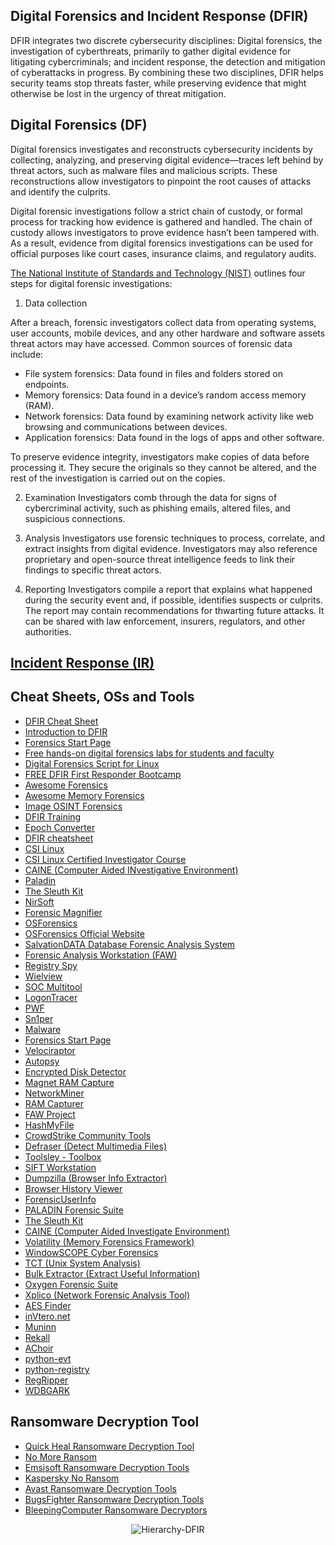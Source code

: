 Digital Forensics and Incident Response (DFIR)
----------------------------------------------
DFIR integrates two discrete cybersecurity disciplines: Digital forensics, the investigation of cyberthreats, primarily to gather digital evidence for litigating cybercriminals; and incident response, the detection and mitigation of cyberattacks in progress. By combining these two disciplines, DFIR helps security teams stop threats faster, while preserving evidence that might otherwise be lost in the urgency of threat mitigation.

Digital Forensics (DF)
----------------------
Digital forensics investigates and reconstructs cybersecurity incidents by collecting, analyzing, and preserving digital evidence—traces left behind by threat actors, such as malware files and malicious scripts. These reconstructions allow investigators to pinpoint the root causes of attacks and identify the culprits. 

Digital forensic investigations follow a strict chain of custody, or formal process for tracking how evidence is gathered and handled. The chain of custody allows investigators to prove evidence hasn’t been tampered with. As a result, evidence from digital forensics investigations can be used for official purposes like court cases, insurance claims, and regulatory audits.

[The National Institute of Standards and Technology (NIST)](https://nvlpubs.nist.gov/nistpubs/Legacy/SP/nistspecialpublication800-86.pdf) outlines four steps for digital forensic investigations:
1. Data collection

After a breach, forensic investigators collect data from operating systems, user accounts, mobile devices, and any other hardware and software assets threat actors may have accessed. Common sources of forensic data include:
- File system forensics: Data found in files and folders stored on endpoints. 
- Memory forensics: Data found in a device’s random access memory (RAM).
- Network forensics: Data found by examining network activity like web browsing and communications between devices. 
- Application forensics: Data found in the logs of apps and other software. 

To preserve evidence integrity, investigators make copies of data before processing it. They secure the originals so they cannot be altered, and the rest of the investigation is carried out on the copies.

2. Examination
Investigators comb through the data for signs of cybercriminal activity, such as phishing emails, altered files, and suspicious connections.

3. Analysis
Investigators use forensic techniques to process, correlate, and extract insights from digital evidence. Investigators may also reference proprietary and open-source threat intelligence feeds to link their findings to specific threat actors.

4. Reporting
Investigators compile a report that explains what happened during the security event and, if possible, identifies suspects or culprits. The report may contain recommendations for thwarting future attacks. It can be shared with law enforcement, insurers, regulators, and other authorities.

[Incident Response (IR)](https://github.com/MrM8BRH/CRLJ/blob/main/Blue%20Team%20%26%20SOC%20Analyst/Incident%20Response.md)
-----------------------------------------------------------------------------------------------------------------------------------

Cheat Sheets, OSs and Tools
----
- [DFIR Cheat Sheet](https://dfircheatsheet.github.io/)
- [Introduction to DFIR](https://a1l4m.medium.com/introduction-to-dfir-290d77c60965)
- [Forensics Start Page](https://start.me/p/q6mw4Q/forensics)
- [Free hands-on digital forensics labs for students and faculty](https://github.com/frankwxu/digital-forensics-lab)
- [Digital Forensics Script for Linux](https://github.com/vm32/Digital-Forensics-Script-for-Linux)
- [FREE DFIR First Responder Bootcamp](https://www.poppopret.training/free-dfir-first-responder-bootcamp)
- [Awesome Forensics](https://github.com/cugu/awesome-forensics)
- [Awesome Memory Forensics](https://github.com/digitalisx/awesome-memory-forensics)
- [Image OSINT Forensics](https://github.com/CScorza/Image-OSINT-Forensics)
- [DFIR Training](https://www.dfir.training/)
- [Epoch Converter](https://www.epochconverter.com/)
- [DFIR cheatsheet](https://www.jaiminton.com/cheatsheet/DFIR/#)
- [CSI Linux](https://csilinux.com/)
- [CSI Linux Certified Investigator Course](https://csilinux.com/courses/csi-linux-certified-investigator/)
- [CAINE (Computer Aided INvestigative Environment)](https://www.caine-live.net/)
- [Paladin](https://sumuri.com/software/paladin/)
- [The Sleuth Kit](https://sleuthkit.org/)
- [NirSoft](https://www.nirsoft.net/)
- [Forensic Magnifier](https://29a.ch/photo-forensics/#forensic-magnifier)
- [OSForensics](https://www.osforensics.com/download.html)
- [OSForensics Official Website](https://www.osforensics.com/index.html)
- [SalvationDATA Database Forensic Analysis System](https://www.salvationdata.com/business-list-page/database-forensic-analysis-system/)
- [Forensic Analysis Workstation (FAW)](https://en.fawproject.com/)
- [Registry Spy](https://github.com/andyjsmith/Registry-Spy)
- [Wielview](https://github.com/williamskosasi/Wielview)
- [SOC Multitool](https://github.com/zdhenard42/SOC-Multitool)
- [LogonTracer](https://github.com/JPCERTCC/LogonTracer)
- [PWF](https://github.com/bluecapesecurity/PWF)
- [Sn1per](https://github.com/1N3/Sn1per)
- [Malware](https://github.com/rivitna/Malware)
- [Forensics Start Page](https://start.me/p/q6mw4Q/forensics)
- [Velociraptor](https://github.com/Velocidex/velociraptor)
- [Autopsy](https://www.sleuthkit.org/autopsy/)
- [Encrypted Disk Detector](https://www.magnetforensics.com/resources/encrypted-disk-detector/)
- [Magnet RAM Capture](https://www.magnetforensics.com/resources/magnet-ram-capture/)
- [NetworkMiner](https://www.netresec.com/?page=NetworkMiner)
- [RAM Capturer](https://belkasoft.com/ram-capturer)
- [FAW Project](https://en.fawproject.com/download/)
- [HashMyFile](https://www.nirsoft.net/utils/hash_my_files.html)
- [CrowdStrike Community Tools](https://www.crowdstrike.com/resources/community-tools/)
- [Defraser (Detect Multimedia Files)](https://sourceforge.net/projects/defraser/)
- [Toolsley - Toolbox](https://www.toolsley.com/)
- [SIFT Workstation](https://www.sans.org/tools/sift-workstation/)
- [Dumpzilla (Browser Info Extractor)](https://www.dumpzilla.org/)
- [Browser History Viewer](https://www.foxtonforensics.com/browser-history-viewer/)
- [ForensicUserInfo](https://github.com/woanware)
- [PALADIN Forensic Suite](https://sumuri.com/software/paladin/)
- [The Sleuth Kit](https://www.sleuthkit.org/sleuthkit/)
- [CAINE (Computer Aided Investigate Environment)](https://www.caine-live.net/)
- [Volatility (Memory Forensics Framework)](https://www.volatilityfoundation.org/)
- [WindowSCOPE Cyber Forensics](https://www.windowsscope.com/windowsscope-cyber-forensics/)
- [TCT (Unix System Analysis)](http://www.porcupine.org/forensics/tct.html)
- [Bulk Extractor (Extract Useful Information)](https://downloads.digitalcorpora.org/downloads/bulk_extractor/)
- [Oxygen Forensic Suite](https://www.oxygen-forensic.com/en/products/oxygen-forensic-kit)
- [Xplico (Network Forensic Analysis Tool)](https://www.xplico.org/download)
- [AES Finder](https://github.com/mmozeiko/aes-finder)
- [inVtero.net](https://github.com/ShaneK2/inVtero.net)
- [Muninn](https://github.com/ytisf/muninn) 
- [Rekall](http://www.rekall-forensic.com/)
- [AChoir](https://github.com/OMENScan/AChoir)
- [python-evt](https://github.com/williballenthin/python-evt)
- [python-registry](http://www.williballenthin.com/registry/)
- [RegRipper](https://github.com/keydet89/RegRipper4.0)
- [WDBGARK](https://github.com/swwwolf/wdbgark)

Ransomware Decryption Tool
--------------------------
- [Quick Heal Ransomware Decryption Tool](https://www.quickheal.com/free-ransomware-decryption-tool/)
- [No More Ransom](https://www.nomoreransom.org/en/decryption-tools.html)
- [Emsisoft Ransomware Decryption Tools](https://www.emsisoft.com/en/ransomware-decryption/)
- [Kaspersky No Ransom](https://noransom.kaspersky.com/)
- [Avast Ransomware Decryption Tools](https://www.avast.com/ransomware-decryption-tools#pc)
- [BugsFighter Ransomware Decryption Tools](https://www.bugsfighter.com/ransomware/)
- [BleepingComputer Ransomware Decryptors](https://www.bleepingcomputer.com/download/windows/ransomware-decryptors/)

<div align="center">

![Hierarchy-DFIR](https://github.com/MrM8BRH/MrM8BRH/assets/34133187/2d11688b-ddcb-41a3-9308-c5880e8ab385)

</div>
